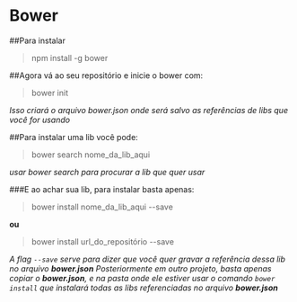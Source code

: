 # Bower

##Para instalar
> npm install -g bower

##Agora vá ao seu repositório e inicie o bower com:
> bower init

*Isso criará o arquivo bower.json onde será salvo as referências de libs que você for usando*

##Para instalar uma lib você pode:
> bower search nome_da_lib_aqui

*usar bower search para procurar a lib que quer usar*

###E ao achar sua lib, para instalar basta apenas:
> bower install nome_da_lib_aqui --save

**ou** 

> bower install url_do_repositório --save

*A flag ``--save`` serve para dizer que você quer gravar a referência dessa lib no arquivo **_bower.json_***
*Posteriormente em outro projeto, basta apenas copiar o **_bower.json_**, e na pasta onde ele estiver usar o comando ``bower install`` que instalará todas as libs referenciadas no arquivo **_bower.json_***


